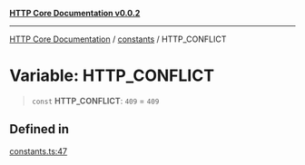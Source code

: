 [**HTTP Core Documentation v0.0.2**](../../README.md)

***

[HTTP Core Documentation](../../modules.md) / [constants](../README.md) / HTTP\_CONFLICT

# Variable: HTTP\_CONFLICT

> `const` **HTTP\_CONFLICT**: `409` = `409`

## Defined in

[constants.ts:47](https://github.com/stonemjs/http-core/blob/ed7c2187bd85b6877da7cd9f8c94448716446e07/src/constants.ts#L47)
